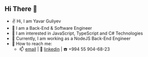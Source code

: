 ## Hi There :wave:

- :v: Hi, I am Yavar Guliyev
- :palm_tree: I am a Back-End & Software Engineer
- :eyes: I am interested in JavaScript, TypeScript and C# Technologies
- :office: Currently, I am working as a NodeJS Back-End Engineer
- :iphone: How to reach me: 
  - :mailbox: [email](guliyev.yavar@gmail.com) | :link: [linkedin](https://www.linkedin.com/in/yavarguliyev10/) | ☎️ +994 55 904-68-23
